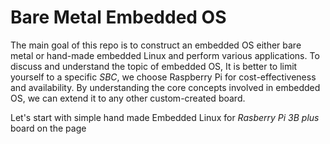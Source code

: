 # Bare Metal Embedded OS


The main goal of this repo is to construct an embedded OS either bare metal 
or hand-made embedded Linux and perform various applications. 
To discuss and understand the topic of embedded OS,
It is better to limit yourself to a specific *SBC*, 
we choose Raspberry Pi for cost-effectiveness and availability.
By understanding the core concepts involved in embedded OS, 
we can extend it to any other custom-created board.



Let's start with simple hand made Embedded Linux for 
*Rasberry Pi 3B plus* board on the page 

